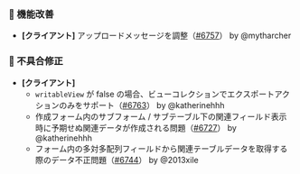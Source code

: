 ### 🚀 機能改善

* **[クライアント]** アップロードメッセージを調整（[#6757](https://github.com/nocobase/nocobase/pull/6757)） by @mytharcher

### 🐛 不具合修正

* **[クライアント]**
  * `writableView` が false の場合、ビューコレクションでエクスポートアクションのみをサポート（[#6763](https://github.com/nocobase/nocobase/pull/6763)） by @katherinehhh
  * 作成フォーム内のサブフォーム / サブテーブル下の関連フィールド表示時に予期せぬ関連データが作成される問題（[#6727](https://github.com/nocobase/nocobase/pull/6727)） by @katherinehhh
  * フォーム内の多対多配列フィールドから関連テーブルデータを取得する際のデータ不正問題（[#6744](https://github.com/nocobase/nocobase/pull/6744)） by @2013xile
